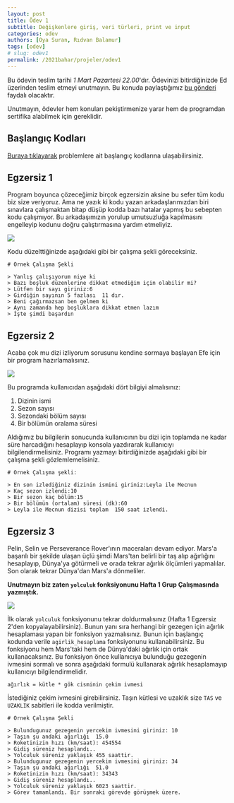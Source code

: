 ```yaml
---
layout: post
title: Ödev 1
subtitle: Değişkenlere giriş, veri türleri, print ve input
categories: odev
authors: [Oya Suran, Rıdvan Balamur]
tags: [odev]
# slug: odev1
permalink: /2021bahar/projeler/odev1
---
```


Bu ödevin teslim tarihi *1 Mart Pazartesi 22.00*'dır. Ödevinizi bitirdiğinizde Ed üzerinden teslim etmeyi unutmayın. Bu konuda 
paylaştığımız [bu gönderi](https://edstem.org/us/courses/4754/discussion/267387) faydalı olacaktır.

Unutmayın, ödevler hem konuları pekiştirmenize yarar hem de programdan sertifika alabilmek için gereklidir.
 
## Başlangıç Kodları
<!-- todo update -->
[Buraya tıklayarak](https://drive.google.com/file/d/1WPlPJYXfvN-HfmaeL5KrHlFpM7zMrGgo/view?usp=sharing) problemlere ait başlangıç kodlarına ulaşabilirsiniz.

## Egzersiz 1

Program boyunca çözeceğimiz birçok egzersizin aksine bu sefer tüm kodu biz size veriyoruz. 
Ama ne yazık ki kodu yazan arkadaşlarımızdan biri sınavlara 
çalışmaktan bitap düşüp kodda bazı hatalar yapmış bu sebepten kodu çalışmıyor. 
Bu arkadaşımızın yorulup umutsuzluğa kapılmasını engelleyip kodunu doğru çalıştırmasına 
yardım etmeliyiz.

![](https://www.meme-arsenal.com/memes/5ddb6d31fed63b9f72f9544842b8cbbb.jpg)

Kodu düzelttiğinizde aşağıdaki gibi bir çalışma şekli göreceksiniz.

```
# Örnek Çalışma Şekli

> Yanlış çalışıyorum niye ki
> Bazı boşluk düzenlerine dikkat etmediğim için olabilir mi?
> Lütfen bir sayı giriniz:6
> Girdiğin sayının 5 fazlası  11 dır.
> Beni çağırmazsan ben gelmem ki
> Aynı zamanda hep boşluklara dikkat etmen lazım
> İşte şimdi başardın

```

## Egzersiz 2

Acaba çok mu dizi izliyorum sorusunu kendine sormaya başlayan Efe için bir program hazırlamalısınız.

![](https://i.pinimg.com/736x/f8/41/ce/f841ce59a11caffd7d0f0ceb3b030e4a.jpg)

Bu programda kullanıcıdan aşağıdaki dört bilgiyi almalısınız:
1. Dizinin ismi
2. Sezon sayısı
3. Sezondaki bölüm sayısı
4. Bir bölümün oralama süresi

Aldığımız bu bilgilerin sonucunda kullanıcının bu dizi için toplamda ne kadar süre harcadığını hesaplayıp konsola yazdırarak kullanıcıyı bilgilendirmelisiniz.
Programı yazmayı bitirdiğinizde aşağıdaki gibi bir çalışma şekli gözlemlemelisiniz.

```
# Örnek Çalışma şekli:

> En son izlediğiniz dizinin ismini giriniz:Leyla ile Mecnun
> Kaç sezon izlendi:10
> Bir sezon kaç bölüm:15
> Bir bölümün (ortalam) süresi (dk):60
> Leyla ile Mecnun dizisi toplam  150 saat izlendi.

```

## Egzersiz 3

Pelin, Selin ve Perseverance Rover'ının maceraları devam ediyor. Mars'a başarılı bir şekilde ulaşan üçlü şimdi Mars'tan belirli bir taş alıp ağırlığını hesaplayıp, Dünya'ya götürmeli ve orada tekrar ağırlık ölçümleri yapmalılar. Son olarak tekrar Dünya'dan Mars'a dönmeliler. 

**Unutmayın biz zaten `yolculuk` fonksiyonunu Hafta 1 Grup Çalışmasında yazmıştık.**


![](https://www.haveeru.com.mv/wp-content/uploads/2020/11/NASA-is-advancing-to-bring-Mars-rocks-back-to-Earth-796x445.jpg)

İlk olarak `yolculuk` fonksiyonunu tekrar doldurmalısınız (Hafta 1 Egzersiz 2'den kopyalayabilirsiniz).
Bunun yanı sıra herhangi bir gezegen için ağırlık hesaplaması yapan bir fonksiyon yazmalısınız. Bunun için 
başlangıç kodunda verile `agirlik_hesaplama` fonksiyonunu kullanabilirsiniz. Bu fonksiyonu 
hem Mars'taki hem de Dünya'daki ağırlık için ortak kullanacaksınız. Bu fonksiyon önce kullanıcıya
bulunduğu gezegenin ivmesini sormalı ve sonra aşağıdaki formulü kullanarak ağırlık hesaplamayıp 
kullanıcıyı bilgilendirmelidir.

```ağırlık = kütle * gök cisminin çekim ivmesi ```

İstediğiniz çekim ivmesini girebilirsiniz. Taşın kütlesi ve uzaklık size `TAS` ve 
`UZAKLIK` sabitleri ile kodda verilmiştir.


```
# Örnek Çalışma Şekli

> Bulundugunuz gezegenin yercekim ivmesini giriniz: 10
> Taşın şu andaki ağırlığı  15.0
> Roketinizin hızı (km/saat): 454554
> Gidiş süreniz hesaplandı..
> Yolculuk süreniz yaklaşık 455 saattir.
> Bulundugunuz gezegenin yercekim ivmesini giriniz: 34
> Taşın şu andaki ağırlığı  51.0
> Roketinizin hızı (km/saat): 34343
> Gidiş süreniz hesaplandı..
> Yolculuk süreniz yaklaşık 6023 saattir.
> Görev tamamlandı. Bir sonraki görevde görüşmek üzere.

```
